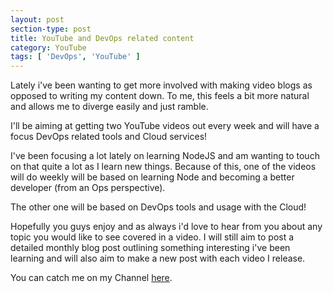 ```yaml
---
layout: post
section-type: post
title: YouTube and DevOps related content
category: YouTube
tags: [ 'DevOps', 'YouTube' ]
---
```


Lately i've been wanting to get more involved with making video blogs as opposed to writing my content down.
To me, this feels a bit more natural and allows me to diverge easily and just ramble.

I'll be aiming at getting two YouTube videos out every week and will have a focus DevOps related tools and Cloud services!

I've been focusing a lot lately on learning NodeJS and am wanting to touch on that quite a lot as I learn new things.
Because of this, one of the videos will do weekly will be based on learning Node and becoming a better developer (from an Ops perspective).

The other one will be based on DevOps tools and usage with the Cloud!

Hopefully you guys enjoy and as always i'd love to hear from you about any topic you would like to see covered in a video.
I will still aim to post a detailed monthly blog post outlining something interesting i've been learning and will also aim to make a new post with each video I release.

You can catch me on my Channel [here](https://www.youtube.com/channel/UCKZy6c6KewxX_SnfYpOMxLg).

